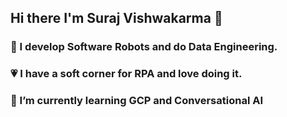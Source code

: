 ## Hi there I'm Suraj Vishwakarma 👋

### 🔭 I develop Software Robots and do Data Engineering.
### 💗 I have a soft corner for RPA and love doing it.
### 🌱 I’m currently learning GCP and Conversational AI
<!--
**vsuraj3/vsuraj3** is a ✨ _special_ ✨ repository because its `README.md` (this file) appears on your GitHub profile.

Here are some ideas to get you started:

- 🔭 I’m currently working on ...
- 🌱 I’m currently learning ...
- 👯 I’m looking to collaborate on ...
- 🤔 I’m looking for help with ...
- 💬 Ask me about ...
- 📫 How to reach me: ...
- 😄 Pronouns: ...
- ⚡ Fun fact: ...
-->
